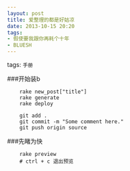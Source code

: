 ```yaml
---
layout: post
title: 爱整理的都是好姑凉
date: 2013-10-15 20:20
tags:
- 假使要我跟你再耗个十年
- BLUESH
---
```

tags: `手册`
<br>

###开始装b
```
	rake new_post["title"]
	rake generate
	rake deploy

	git add .
	git commit -m "Some comment here."
	git push origin source
```
###先睹为快
```
	rake preview
	# ctrl + c 退出预览
```
